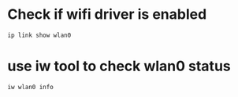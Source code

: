 # Check if wifi driver is enabled 
```
ip link show wlan0
```

# use iw tool to check wlan0 status
```
iw wlan0 info
```